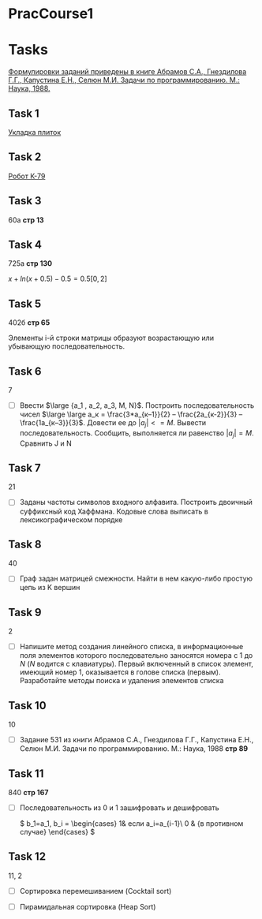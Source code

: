 # PracCourse1

# Tasks

[Формулировки заданий приведены в книге Абрамов С.А., Гнездилова Г.Г., Капустина Е.Н., Селюн М.И. Задачи по программированию. М.: Наука, 1988.](https://github.com/Samoed/PracCourse1/blob/master/Tasks/book95.pdf)

##  Task 1

[Укладка плиток](https://acmp.ru/index.asp?main=task&id_task=343)

## Task 2

[Робот К-79](https://acmp.ru/index.asp?main=task&id_task=235)

## Task 3

60а **cтр 13**

## Task 4

725а **стр 130**

$x+ln(x+0.5)-0.5=0.5 [0,2]$

## Task 5

402б **стр 65**

Элементы i-й строки матрицы образуют возрастающую или убывающую последовательность.

## Task 6

7

- [ ] Ввести $\large {а_1 , а_2, а_3, М, N}$. Построить последовательность чисел $\large \large а_к = \frac{3*а_{к–1}}{2} – \frac{2а_{к-2}}{3} – \frac{1а_{к–3}}{3}$. Довести ее до $|a_j|<=M$. Вывести последовательность. Сообщить, выполняется ли равенство $|a_j|=M$. Сравнить J и N

## Task 7

21

- [ ] Заданы частоты символов входного алфавита. Построить двоичный суффиксный код Хаффмана. Кодовые слова выписать в лексикографическом порядке

## Task 8

40

- [ ] Граф задан матрицей смежности. Найти в нем какую-либо простую цепь из K вершин

## Task 9

2

- [ ] Напишите метод создания линейного списка, в информационные поля элементов которого последовательно заносятся номера с 1 до *N* (*N* водится с клавиатуры). Первый включенный в список элемент, имеющий номер 1, оказывается в голове списка (первым). Разработайте методы поиска и удаления элементов списка

## Task 10

10

- [ ] Задание 531 из книги Абрамов С.А., Гнездилова Г.Г., Капустина Е.Н., Селюн М.И. Задачи по программированию. М.: Наука, 1988 **стр 89**

## Task 11

840 **стр 167**

- [ ] Последовательность из 0 и 1 зашифровать и дешифровать

  $
  b_1=a_1, b_i = 
   \begin{cases}
    1& если a_i=a_{i-1}\\
    0 & {в противном случае}
   \end{cases}
  $

  

## Task 12

11, 2

- [ ] Сортировка перемешиванием (Cocktail sort)
- [ ] Пирамидальная сортировка (Heap Sort)


